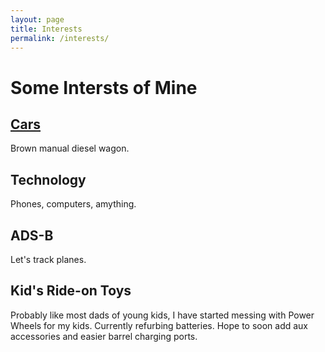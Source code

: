 ```yaml
---
layout: page
title: Interests
permalink: /interests/
---
```


# Some Intersts of Mine

## [Cars](/interests/cars.html)
Brown manual diesel wagon.

## Technology
Phones, computers, amything. 

## ADS-B
Let's track planes. 

## Kid's Ride-on Toys
Probably like most dads of young kids, I have started messing with Power Wheels for my kids. Currently refurbing batteries. Hope to soon add aux accessories and easier barrel charging ports. 

